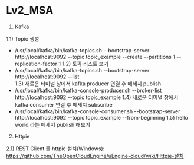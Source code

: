 # Lv2_MSA

1. Kafka 
 
 1.1) Topic 생성
  - /usr/local/kafka/bin/kafka-topics.sh --bootstrap-server http://localhost:9092 --topic topic_example --create --partitions 1 --replication-factor 1
 1.2) 토픽 리스트 보기
  - /usr/local/kafka/bin/kafka-topics.sh --bootstrap-server http://localhost:9092 --list    
 1.3) 새로운 터미널 창에서 kafka producer 연결 후 메세지 publish
  - /usr/local/kafka/bin/kafka-console-producer.sh --broker-list http://localhost:9092 --topic topic_example
 1.4) 새로운 터미널 창에서 kafka consumer 연결 후 메세지 subscribe
  - /usr/local/kafka/bin/kafka-console-consumer.sh --bootstrap-server http://localhost:9092 --topic topic_example --from-beginning
 1.5) hello world 라는 메세지 publish 해보기



2. Httpie
 
 2.1) REST Client 툴 httpie 설치(Windows): 
      https://github.com/TheOpenCloudEngine/uEngine-cloud/wiki/Httpie-설치
